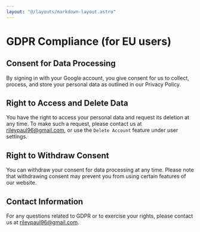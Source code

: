 ```yaml
---
layout: "@/layouts/markdown-layout.astro"
---
```


# GDPR Compliance (for EU users)

## Consent for Data Processing

By signing in with your Google account, you give consent for us to collect, process, and store your personal data as outlined in our Privacy Policy.

## Right to Access and Delete Data

You have the right to access your personal data and request its deletion at any time. To make such a request, please contact us at [rileypaul96@gmail.com](mailto:rileypaul96@gmail.com), or use the `Delete Account` feature under user settings.

## Right to Withdraw Consent

You can withdraw your consent for data processing at any time. Please note that withdrawing consent may prevent you from using certain features of our website.

## Contact Information

For any questions related to GDPR or to exercise your rights, please contact us at [rileypaul96@gmail.com](mailto:rileypaul96@gmail.com).
